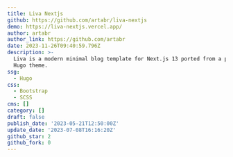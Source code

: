 ```yaml
---
title: Liva Nextjs
github: https://github.com/artabr/liva-nextjs
demo: https://liva-nextjs.vercel.app/
author: artabr
author_link: https://github.com/artabr
date: 2023-11-26T09:40:59.796Z
description: >-
  Liva is a modern minimal blog template for Next.js 13 ported from a popular
  Hugo theme.
ssg:
  - Hugo
css:
  - Bootstrap
  - SCSS
cms: []
category: []
draft: false
publish_date: '2023-05-21T12:50:00Z'
update_date: '2023-07-08T16:16:20Z'
github_star: 2
github_fork: 0
---
```

